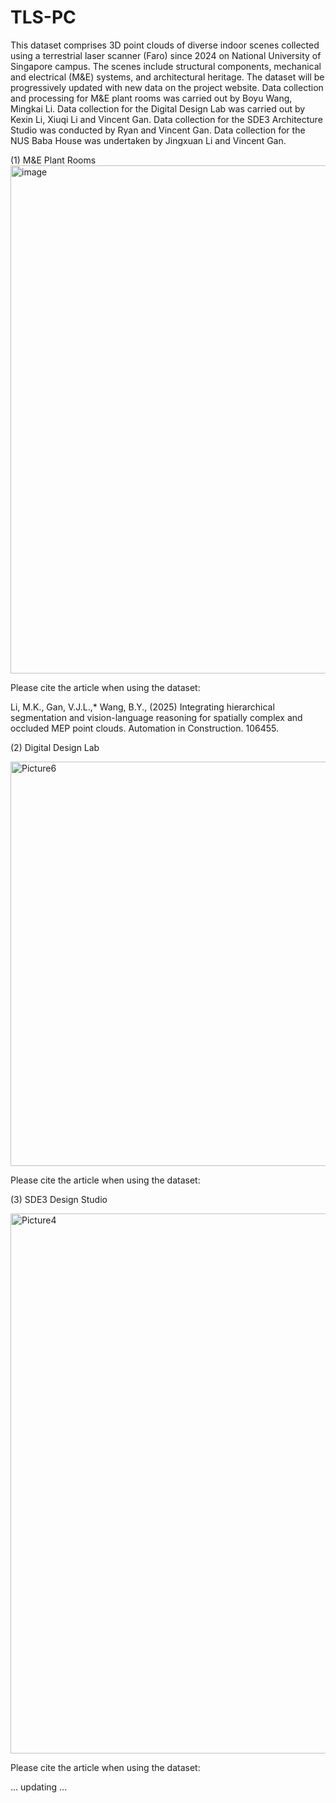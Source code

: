 # TLS-PC
This dataset comprises 3D point clouds of diverse indoor scenes collected using a terrestrial laser scanner (Faro) since 2024 on National University of Singapore campus. The scenes include structural components, mechanical and electrical (M&E) systems, and architectural heritage. The dataset will be progressively updated with new data on the project website. Data collection and processing for M&E plant rooms was carried out by Boyu Wang, Mingkai Li. Data collection for the Digital Design Lab was carried out by Kexin Li, Xiuqi Li and Vincent Gan. Data collection for the SDE3 Architecture Studio was conducted by Ryan and Vincent Gan. Data collection for the NUS Baba House was undertaken by Jingxuan Li and Vincent Gan. 

(1) M&E Plant Rooms
<img width="1045" height="813" alt="image" src="https://github.com/user-attachments/assets/f1bd6350-de68-456b-8ce3-378b821a7756" />

Please cite the article when using the dataset:

Li, M.K., Gan, V.J.L.,* Wang, B.Y., (2025) Integrating hierarchical segmentation and vision-language reasoning for spatially complex and occluded MEP point clouds. Automation in Construction. 106455.  



(2) Digital Design Lab

<img width="900" height="647" alt="Picture6" src="https://github.com/user-attachments/assets/e9b39531-09c6-4c1a-8e84-de2609cb31f9" />

Please cite the article when using the dataset:




(3) SDE3 Design Studio

<img width="1706" height="864" alt="Picture4" src="https://github.com/user-attachments/assets/90103595-e554-4e11-b592-7979ef6a6d25" />

Please cite the article when using the dataset:



... updating ...
